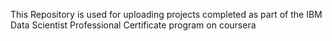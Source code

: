 This Repository is used for uploading projects completed as part of the IBM Data Scientist Professional Certificate program on coursera
